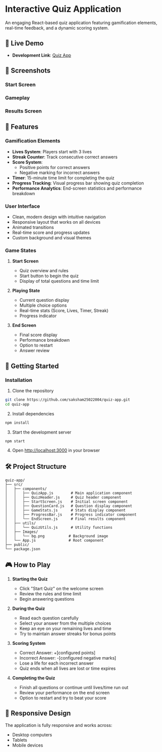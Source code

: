 # Interactive Quiz Application

An engaging React-based quiz application featuring gamification elements, real-time feedback, and a dynamic scoring system.

## 🔗 Live Demo

- **Development Link**: [Quiz App ]()

## 📸 Screenshots

### Start Screen

### Gameplay

### Results Screen

## 🌟 Features

### Gamification Elements
- **Lives System**: Players start with 3 lives
- **Streak Counter**: Track consecutive correct answers
- **Score System**:
  - Positive points for correct answers
  - Negative marking for incorrect answers
- **Timer**: 15-minute time limit for completing the quiz
- **Progress Tracking**: Visual progress bar showing quiz completion
- **Performance Analytics**: End-screen statistics and performance breakdown

### User Interface
- Clean, modern design with intuitive navigation
- Responsive layout that works on all devices
- Animated transitions
- Real-time score and progress updates
- Custom background and visual themes

### Game States
1. **Start Screen**
   - Quiz overview and rules
   - Start button to begin the quiz
   - Display of total questions and time limit

2. **Playing State**
   - Current question display
   - Multiple choice options
   - Real-time stats (Score, Lives, Timer, Streak)
   - Progress indicator

3. **End Screen**
   - Final score display
   - Performance breakdown
   - Option to restart
   - Answer review

## 🚀 Getting Started

### Installation

1. Clone the repository
```bash
git clone https://github.com/saksham25022004/quiz-app.git
cd quiz-app
```

2. Install dependencies
```bash
npm install
```

3. Start the development server
```bash
npm start
```

4. Open [http://localhost:3000](http://localhost:3000) in your browser

## 🛠️ Project Structure

```
quiz-app/
├── src/
│   ├── components/
│   │   ├── QuizApp.js        # Main application component
│   │   ├── QuizHeader.js     # Quiz header component
│   │   ├── StartScreen.js    # Initial screen component
│   │   ├── QuestionCard.js   # Question display component
│   │   ├── GameStats.js      # Stats display component
│   │   ├── ProgressBar.js    # Progress indicator component
│   │   └── EndScreen.js      # Final results component
│   ├── utils/
│   │   └── QuizUtils.js      # Utility functions
│   ├── Images/
│   │   └── bg.png           # Background image
│   └── App.js               # Root component
├── public/
└── package.json
```

## 🎮 How to Play

1. **Starting the Quiz**
   - Click "Start Quiz" on the welcome screen
   - Review the rules and time limit
   - Begin answering questions

2. **During the Quiz**
   - Read each question carefully
   - Select your answer from the multiple choices
   - Keep an eye on your remaining lives and time
   - Try to maintain answer streaks for bonus points

3. **Scoring System**
   - Correct Answer: +[configured points]
   - Incorrect Answer: -[configured negative marks]
   - Lose a life for each incorrect answer
   - Quiz ends when all lives are lost or time expires

4. **Completing the Quiz**
   - Finish all questions or continue until lives/time run out
   - Review your performance on the end screen
   - Option to restart and try to beat your score



## 📱 Responsive Design

The application is fully responsive and works across:
- Desktop computers
- Tablets
- Mobile devices
